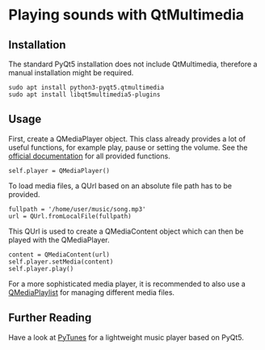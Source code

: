# Playing sounds with QtMultimedia

## Installation

The standard PyQt5 installation does not include QtMultimedia, therefore a manual installation might be required.

```
sudo apt install python3-pyqt5.qtmultimedia
sudo apt install libqt5multimedia5-plugins
```

## Usage

First, create a QMediaPlayer object.
This class already provides a lot of useful functions, for example play, pause or setting the volume.
See the [official documentation](https://doc.qt.io/qtforpython-5/PySide2/QtMultimedia/QMediaPlayer.html) for all provided functions.

```
self.player = QMediaPlayer()
```

To load media files, a QUrl based on an absolute file path has to be provided.

```
fullpath = '/home/user/music/song.mp3'
url = QUrl.fromLocalFile(fullpath)
```

This QUrl is used to create a QMediaContent object which can then be played with the QMediaPlayer.

```
content = QMediaContent(url)
self.player.setMedia(content)
self.player.play()
```

For a more sophisticated media player, it is recommended to also use a [QMediaPlaylist](https://doc.qt.io/qtforpython-5/PySide2/QtMultimedia/QMediaPlaylist.html) for managing different media files.

## Further Reading

Have a look at [PyTunes](https://github.com/chaNcharge/PyTunes) for a lightweight music player based on PyQt5.
